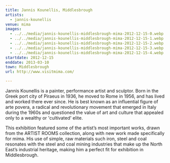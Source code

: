 ```yaml
---
title: Jannis Kounellis, Middlesbrough
artists:
  - jannis-kounellis
venue: mima
images:
  - ../../media/jannis-kounellis-middlesbrough-mima-2012-12-15-0.webp
  - ../../media/jannis-kounellis-middlesbrough-mima-2012-12-15-1.webp
  - ../../media/jannis-kounellis-middlesbrough-mima-2012-12-15-2.webp
  - ../../media/jannis-kounellis-middlesbrough-mima-2012-12-15-3.webp
  - ../../media/jannis-kounellis-middlesbrough-mima-2012-12-15-4.webp
startdate: 2012-12-15
enddate: 2013-03-10
town: Middlesbrough
url: http://www.visitmima.com/

---
```


Jannis Kounellis is a painter, performance artist and sculptor. Born in the Greek port city of Piraeus in 1936, he moved to Rome in 1956, and has lived and worked there ever since. He is best known as an influential figure of arte povera, a radical and revolutionary movement that emerged in Italy during the 1960s and questioned the value of art and culture that appealed only to a wealthy or 'cultivated' elite.

This exhibition featured some of the artist’s most important works, drawn from the ARTIST ROOMS collection, along with new work made specifically for mima. His use of simple, raw materials such iron, steel and coal resonates with the steel and coal mining industries that make up the North East’s industrial heritage, making him a perfect fit for exhibition in Middlesbrough.